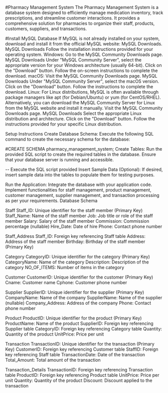 #Pharmacy Management System
The Pharmacy Management System is a database system designed to efficiently manage medication inventory, track prescriptions, and streamline customer interactions. It provides a comprehensive solution for pharmacies to organize their staff, products, customers, suppliers, and transactions.

#Install MySQL Database
If MySQL is not already installed on your system, download and install it from the official MySQL website: MySQL Downloads. MySQL Downloads
Follow the installation instructions provided for your operating system.
Windows: Go to the MySQL Community Downloads page. MySQL Downloads Under "MySQL Community Server", select the appropriate version for your Windows architecture (usually 64-bit). Click on the "Download" button. Follow the on-screen instructions to complete the download.
macOS: Visit the MySQL Community Downloads page. MySQL Downloads Under "MySQL Community Server", select the macOS version. Click on the "Download" button. Follow the instructions to complete the download.
Linux: For Linux distributions, MySQL is often available through package managers like apt (for Debian/Ubuntu) or yum (for CentOS/RHEL). Alternatively, you can download the MySQL Community Server for Linux from the MySQL website and install it manually. Visit the MySQL Community Downloads page. MySQL Downloads Select the appropriate Linux distribution and architecture. Click on the "Download" button. Follow the instructions provided for your specific Linux distribution.

Setup Instructions
Create Database Schema: Execute the following SQL command to create the necessary schema for the database:

#CREATE SCHEMA pharmacy_management_system;
Create Tables: Run the provided SQL script to create the required tables in the database. Ensure that your database server is running and accessible.

-- Execute the SQL script provided
Insert Sample Data (Optional): If desired, insert sample data into the tables to populate them for testing purposes.

Run the Application: Integrate the database with your application code. Implement functionalities for staff management, product management, customer management, supplier management, and transaction processing as per your requirements.
Database Schema

Staff
Staff_ID: Unique identifier for the staff member (Primary Key)
Staff_Name: Name of the staff member
Job: Job title or role of the staff member
Salary: Salary of the staff member
Commission: Commission percentage (nullable)
Hire_Date: Date of hire
Phone: Contact phone number

Staff_Address
Staff_ID: Foreign key referencing Staff table
Address: Address of the staff member
Birthday: Birthday of the staff member (Primary Key)

Category
CategoryID: Unique identifier for the category (Primary Key)
CategoryName: Name of the category
Description: Description of the category
NO_OF_ITEMS: Number of items in the category

Customer
CustomerID: Unique identifier for the customer (Primary Key)
Cname: Customer name
Cphone: Customer phone number

Supplier
SupplierID: Unique identifier for the supplier (Primary Key)
CompanyName: Name of the company
SupplierName: Name of the supplier (nullable)
Company_Address: Address of the company
Phone: Contact phone number

Product
ProductID: Unique identifier for the product (Primary Key)
ProductName: Name of the product
SupplierID: Foreign key referencing Supplier table
CategoryID: Foreign key referencing Category table
Quantity: Quantity of the product
UnitPrice: Price per unit

Transaction
TransactionID: Unique identifier for the transaction (Primary Key)
CustomerID: Foreign key referencing Customer table
StaffID: Foreign key referencing Staff table
TransactionDate: Date of the transaction
Total_Amount: Total amount of the transaction

Transaction_Details
TransactionID: Foreign key referencing Transaction table
ProductID: Foreign key referencing Product table
UnitPrice: Price per unit
Quantity: Quantity of the product
Discount: Discount applied to the transaction
